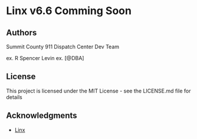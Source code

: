 # Linx v6.6 __Comming Soon__

## Authors

Summit County 911 Dispatch Center Dev Team

ex. R Spencer Levin
ex. [@DBA]

## License

This project is licensed under the MIT License - see the LICENSE.md file for details

## Acknowledgments

* [Linx](https://linx.software/)